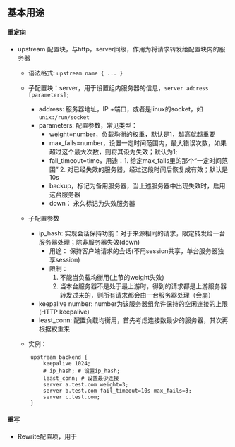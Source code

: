 ## 基本用途

#### 重定向

- upstream 配置块，与http，server同级，作用为将请求转发给配置块内的服务器
    - 语法格式: `upstream name { ... }`
    - 子配置块：server，用于设置组内服务器的信息，`server address [parameters];`
        - address: 服务器地址，IP +端口，或者是linux的socket，如`unix:/run/socket`
        - parameters: 配置参数，常见类型：
            - weight=number，负载均衡的权重，默认是1，越高就越重要
            - max_fails=number，设置一定时间范围内，最大错误次数，如果超过这个最大次数，则将其设为失效；默认为1;
            - fail_timeout=time，用途：1. 给定max_fails里的那个“一定时间范围” 2. 对已经失效的服务器，经过这段时间后恢复成有效；默认是10s
            - backup，标记为备用服务器，当上述服务器中出现失效时，启用这台服务器
            - down： 永久标记为失效服务器
            
    - 子配置参数
        - ip_hash: 实现会话保持功能：对于来源相同的请求，限定转发给一台服务器处理；除非服务器失效(down)
            - 用途： 保持客户端请求的会话(不用session共享，单台服务器独享session)
            - 限制：
                1. 不能当负载均衡用(上节的weight失效) 
                2. 当本台服务器不是处于最上游时，得到的请求都是上游服务器转发过来的，则所有请求都会由一台服务器处理（会崩）
        - keepalive number: number为该服务器组允许保持的空闲连接的上限(HTTP keepalive)
        - least_conn: 配置负载均衡用，首先考虑连接数最少的服务器，其次再根据权重来
        
    - 实例：
    ```
        upstream backend {
            keepalive 1024;
            # ip_hash; # 设置ip_hash;
            least_conn; # 设置最少连接
            server a.test.com weight=3;
            server b.test.com fail_timeout=10s max_fails=3;
            server c.test.com;
        }
    ```
#### 重写
- Rewrite配置项，用于